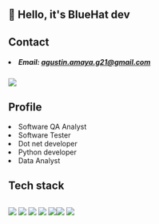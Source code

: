 ## 👋 Hello, it's BlueHat dev

## Contact

##### <li>Email: <a href="mailto:agustin.amaya.g21@gmail.com">agustin.amaya.g21@gmail.com</a></li>
<p>
  <a href="https://ni.linkedin.com/in/agust%C3%ADn-gustavo-amaya-soza-b3b110244"><img src ="https://api.iconify.design/uiw/linkedin.svg?color=%2300aae4&width=35&height=35"/></a>  
  </p>

## Profile
<li>Software QA Analyst</li> 
<li>Software Tester</li>
<li>Dot net developer</li>
<li>Python developer</li>
<li>Data Analyst</li>

## Tech stack
<div style="display:flex; flex-direction: row;">
  <p>
    <img src ="https://api.iconify.design/skill-icons/python-dark.svg?width=80&height=80"/>
        <img src ="https://api.iconify.design/skill-icons/grafana-dark.svg?width=80&height=80"/>
        <img src ="https://api.iconify.design/skill-icons/mysql-dark.svg?width=80&height=80"/>
        <img src="https://api.iconify.design/skill-icons/postgresql-dark.svg?color=%23100&width=80&height=80"/>
        <img src ="https://api.iconify.design/logos/c-sharp.svg?width=80&height=80"/>

  </p>
  
  <p>
            <img src ="https://www.vectorlogo.zone/logos/nodejs/nodejs-icon.svg"/>
            <img src="https://www.vectorlogo.zone/logos/dotnet/dotnet-icon.svg"/>
  </p
</div>

<!---
bluehat8/bluehat8 is a ✨ special ✨ repository because its `README.md` (this file) appears on your GitHub profile.
You can click the Preview link to take a look at your changes.
--->
